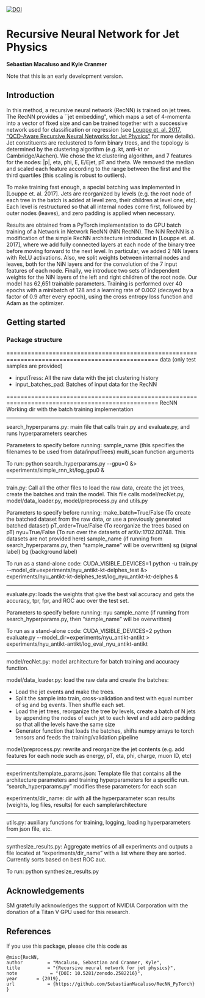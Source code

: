 
[![DOI](https://zenodo.org/badge/160135404.svg)](https://zenodo.org/badge/latestdoi/160135404)

# Recursive Neural Network for Jet Physics

**Sebastian Macaluso and Kyle Cranmer**


Note that this is an early development version. 

## Introduction

In this method, a recursive neural network (RecNN) is trained on jet trees. The RecNN provides a ``jet embedding", which maps a set of 4-momenta into a vector of fixed size and can be trained together with a successive network used for classification or regression  (see [Louppe et. al. 2017, "QCD-Aware Recursive Neural Networks for Jet Physics"](https://arxiv.org/abs/1702.00748) for more details). Jet constituents are reclustered to form binary trees, and the topology is determined by the clustering algorithm (e.g. kt, anti-kt or Cambridge/Aachen). We chose the kt clustering algorithm, and 7 features for the nodes: |p|, eta, phi, E, E/Ejet, pT and theta. 
We removed the median and scaled each feature according to the range between the first and the third quartiles (this scaling is robust to outliers).

To make training fast enough, a special batching was implemented in [Louppe et. al. 2017]. Jets are reorganized by levels (e.g. the root node of each tree in the batch is added at level zero, their children at level one, etc). Each level is restructured so that all internal nodes come first, followed by outer nodes (leaves), and zero padding is applied when necessary.

Results are obtained from a PyTorch implementation to do GPU batch training of a Network in Network RecNN (NiN RecNN). The NiN RecNN is a modification of the simple RecNN architecture introduced in [Louppe et. al. 2017], where we add fully connected layers at each node of the binary tree before moving forward to the next level. In particular, we added 2 NiN layers with ReLU activations. Also, we split weights between internal nodes and leaves, both for the NiN layers and for the convolution of the 7 input features of each node. Finally, we introduce two sets of independent weights for the NiN layers of the left and right children of the root node. Our model has 62,651 trainable parameters. Training is performed over 40 epochs with a minibatch of 128 and a learning rate of 0.002 (decayed by a factor of 0.9 after every epoch), using the cross entropy loss function and Adam as the optimizer. 


## Getting started

### Package structure
=================================================================================================
data  (only test samples are provided)
 
- inputTress: All the raw data with the jet clustering history
- input_batches_pad: Batches of input data for the RecNN


=================================================================================================
RecNN
Working dir with the batch training implementation 

-------------------------------------------------------------------------
search_hyperparams.py: main file that calls train.py and evaluate.py, and runs hyperparameters searches

Parameters to specify before running:
sample_name (this specifies the filenames to be used from data/inputTrees)
multi_scan function arguments

To run:
python search_hyperparams.py --gpu=0 &> experiments/simple_rnn_kt/log_gpu0 &

-------------------------------------------------------------------------
train.py: Call all the other files to load the raw data, create the jet trees, create the batches and train the model. This file calls model/recNet.py, model/data_loader.py, model/preprocess.py and utils.py

Parameters to specify before running:
make_batch=True/False (To create the batched dataset from the raw data, or use a previously generated batched dataset)
pT_order=True/False (To reorganize the trees based on pT)
nyu=True/False (To run over the datasets of arXiv:1702.00748. This datasets are not provided here)
sample_name (if running from search_hyperparams.py, then “sample_name” will be overwritten)
sg (signal label)
bg (background label)

To run as a stand-alone code:
CUDA_VISIBLE_DEVICES=1 python -u train.py --model_dir=experiments/nyu_antikt-kt-delphes_test &> experiments/nyu_antikt-kt-delphes_test/log_nyu_antikt-kt-delphes &

-------------------------------------------------------------------------
evaluate.py: loads the weights that give the best val accuracy and gets the accuracy, tpr, fpr, and ROC auc over the test set.

Parameters to specify before running:
nyu
sample_name (if running from search_hyperparams.py, then “sample_name” will be overwritten)

To run as a stand-alone code:
CUDA_VISIBLE_DEVICES=2 python evaluate.py --model_dir=experiments/nyu_antikt-antikt > experiments/nyu_antikt-antikt/log_eval_nyu_antikt-antikt

-------------------------------------------------------------------------
model/recNet.py: model architecture for batch training and accuracy function.

model/data_loader.py: load the raw data and create the batches:

 - Load the jet events and make the trees.
 - Split the sample into train, cross-validation and test with equal number of sg and bg events. Then shuffle each set.
 - Load the jet trees, reorganize the tree by levels, create a batch of N jets by appending the nodes of each jet to each level and add zero padding so that all the levels have the same size
 - Generator function that loads the batches, shifts numpy arrays to torch tensors and feeds the training/validation pipeline
 
 
model/preprocess.py: rewrite and reorganize the jet contents (e.g. add features for each node such as energy, pT, eta, phi, charge, muon ID, etc) 

-------------------------------------------------------------------------
experiments/template_params.json:  Template file that contains all the architecture parameters and training hyperparameters for a specific run. “search_hyperparams.py” modifies these parameters for each scan

experiments/dir_name: dir with all the hyperparameter scan results (weights, log files, results) for each sample/architecture

-------------------------------------------------------------------------
utils.py: auxiliary functions for training, logging, loading hyperparameters from json file, etc.

-------------------------------------------------------------------------
synthesize_results.py: Aggregate metrics of all experiments and outputs a file located at “experiments/dir_name” with a  list where they are sorted. Currently sorts based on best ROC auc.

To run: python synthesize_results.py

## Acknowledgements

SM gratefully acknowledges the support of NVIDIA Corporation with the donation of a Titan V GPU used for this research.

## References

If you use this package, please cite this code as

```
@misc{RecNN,
author         = "Macaluso, Sebastian and Cranmer, Kyle",
title          = "{Recursive neural network for jet physics}",
note            = "{DOI: 10.5281/zenodo.2582216}",
year       = {2019},
url            = {https://github.com/SebastianMacaluso/RecNN_PyTorch}
}
```



















